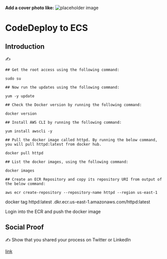 **Add a cover photo like:**
![placeholder image](https://via.placeholder.com/1200x600)

# CodeDeploy to ECS

## Introduction

✍️ 
```
## Get the root access using the following command: 

sudo su

## Now run the updates using the following command: 

yum -y update

## Check the Docker version by running the following command:

docker version

## Install AWS CLI by running the following command:

yum install awscli -y

## Pull the docker image called httpd. By running the below command, you will pull httpd:latest from docker hub.

docker pull httpd

## List the docker images, using the following command:

docker images

## Create an ECR Repository and copy its repository URI from output of the below command:

aws ecr create-repository --repository-name httpd --region us-east-1

```
docker tag httpd:latest <Accountid>.dkr.ecr.us-east-1.amazonaws.com/httpd:latest

Login into the ECR and push the docker image 
## Social Proof

✍️ Show that you shared your process on Twitter or LinkedIn

[link](link)
